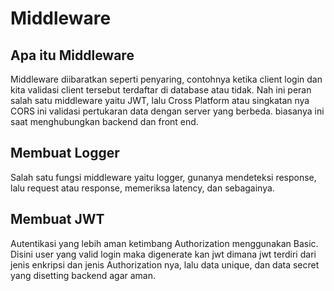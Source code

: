 # Middleware

## Apa itu Middleware 
Middleware diibaratkan seperti penyaring, contohnya ketika client login dan kita validasi client tersebut terdaftar di database atau tidak. Nah ini peran salah satu middleware yaitu JWT, lalu Cross Platform atau singkatan nya CORS ini validasi pertukaran data dengan server yang berbeda. biasanya ini saat menghubungkan backend dan front end. 

## Membuat Logger
Salah satu fungsi middleware yaitu logger, gunanya mendeteksi response, lalu request atau response, memeriksa latency, dan sebagainya.

## Membuat JWT
Autentikasi yang lebih aman ketimbang Authorization menggunakan Basic. Disini user yang valid login maka digenerate kan jwt dimana jwt terdiri dari jenis enkripsi dan jenis Authorization nya, lalu data unique, dan data secret yang disetting backend agar aman.
